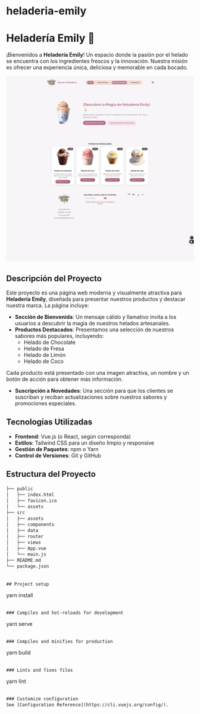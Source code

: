 # heladeria-emily

# Heladería Emily 🍦

¡Bienvenidos a **Heladería Emily**! Un espacio donde la pasión por el helado se encuentra con los ingredientes frescos y la innovación. Nuestra misión es ofrecer una experiencia única, deliciosa y memorable en cada bocado.


![Heladería Emily - Pantalla Principal](https://github.com/alexanderportilla/heladeria-emily/blob/1e3a3054d6918b9ca935ba6cb8df3e803e8b36e9/heladeria-emily.png)

## Descripción del Proyecto

Este proyecto es una página web moderna y visualmente atractiva para **Heladería Emily**, diseñada para presentar nuestros productos y destacar nuestra marca. La página incluye:

- **Sección de Bienvenida**: Un mensaje cálido y llamativo invita a los usuarios a descubrir la magia de nuestros helados artesanales.
- **Productos Destacados**: Presentamos una selección de nuestros sabores más populares, incluyendo:
  - Helado de Chocolate
  - Helado de Fresa
  - Helado de Limón
  - Helado de Coco

Cada producto está presentado con una imagen atractiva, un nombre y un botón de acción para obtener más información.

- **Suscripción a Novedades**: Una sección para que los clientes se suscriban y reciban actualizaciones sobre nuestros sabores y promociones especiales.

## Tecnologías Utilizadas

- **Frontend**: Vue.js (o React, según corresponda)
- **Estilos**: Tailwind CSS para un diseño limpio y responsive
- **Gestión de Paquetes**: npm o Yarn
- **Control de Versiones**: Git y GitHub

## Estructura del Proyecto

```plaintext
├── public
│   ├── index.html
│   ├── favicon.ico
│   └── assets
├── src
│   ├── assets
│   ├── components
│   ├── data
│   ├── router
│   ├── views
│   ├── App.vue
│   └── main.js
├── README.md
└── package.json


## Project setup
```
yarn install
```

### Compiles and hot-reloads for development
```
yarn serve
```

### Compiles and minifies for production
```
yarn build
```

### Lints and fixes files
```
yarn lint
```

### Customize configuration
See [Configuration Reference](https://cli.vuejs.org/config/).
